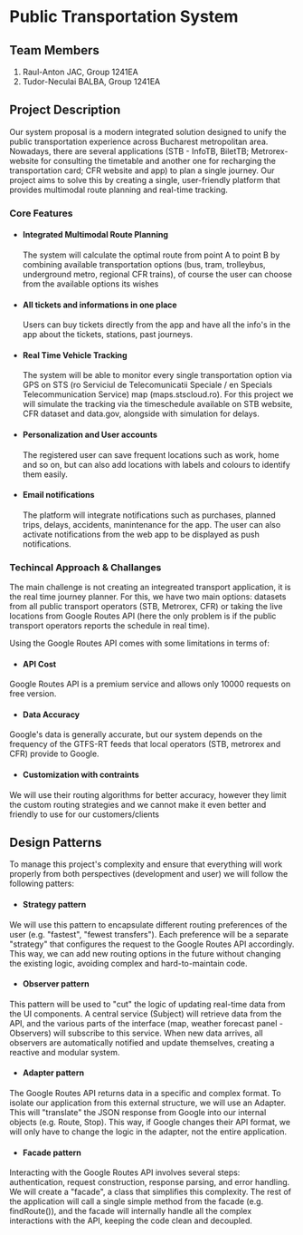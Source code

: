 # Public Transportation System

## Team Members
1. Raul-Anton JAC, Group 1241EA
2. Tudor-Neculai BALBA, Group 1241EA

## Project Description
Our system proposal is a modern integrated solution designed to unify the public transportation experience across Bucharest metropolitan area. Nowadays, there are several applications (STB - InfoTB, BiletTB; Metrorex- website for consulting the timetable and another one for recharging the transportation card; CFR website and app) to plan a single journey. Our project aims to solve this by creating a single, user-friendly platform that provides multimodal route planning and real-time tracking. 

### Core Features
- #### Integrated Multimodal Route Planning
  The system will calculate the optimal route from point A to point B by combining available transportation options (bus, tram, trolleybus, underground metro, regional CFR trains), of course the user can choose from the available options its wishes
- #### All tickets and informations in one place
  Users can buy tickets directly from the app and have all the info's in the app about the tickets, stations, past journeys.
- #### Real Time Vehicle Tracking
  The system will be able to monitor every single transportation option via GPS on STS (ro Serviciul de Telecomunicatii Speciale / en Specials Telecommunication Service) map (maps.stscloud.ro). For this project we will simulate the tracking via the timeschedule available on STB website, CFR dataset and data.gov, alongside with simulation for delays.
- #### Personalization and User accounts
  The registered user can save frequent locations such as work, home and so on, but can also add locations with labels and colours to identify them easily.
- #### Email notifications
  The platform will integrate notifications such as purchases, planned trips, delays, accidents, manintenance for the app. The user can also activate notifications from the web app to be displayed as push notifications.

### Techincal Approach & Challanges
The main challenge is not creating an integreated transport application, it is the real time journey planner. For this, we have two main options: datasets from all public transport operators (STB, Metrorex, CFR) or taking the live locations from Google Routes API (here the only problem is if the public transport operators reports the schedule in real time). 

Using the Google Routes API comes with some limitations in terms of:
-  #### API Cost
Google Routes API is a premium service and allows only 10000 requests on free version.
- #### Data Accuracy
Google's data is generally accurate, but our system depends on the frequency of the GTFS-RT feeds that local operators (STB, metrorex and CFR) provide to Google.
- #### Customization with contraints
We will use their routing algorithms for better accuracy, however they limit the custom routing strategies and we cannot make it even better and friendly to use for our customers/clients

## Design Patterns
To manage this project's complexity and ensure that everything will work properly from both perspectives (development and user) we will follow the following patters:
- #### Strategy pattern
We will use this pattern to encapsulate different routing preferences of the user (e.g. "fastest", "fewest transfers"). Each preference will be a separate "strategy" that configures the request to the Google Routes API accordingly. This way, we can add new routing options in the future without changing the existing logic, avoiding complex and hard-to-maintain code.
- #### Observer pattern
This pattern will be used to "cut" the logic of updating real-time data from the UI components. A central service (Subject) will retrieve data from the API, and the various parts of the interface (map, weather forecast panel - Observers) will subscribe to this service. When new data arrives, all observers are automatically notified and update themselves, creating a reactive and modular system.
- #### Adapter pattern
The Google Routes API returns data in a specific and complex format. To isolate our application from this external structure, we will use an Adapter. This will "translate" the JSON response from Google into our internal objects (e.g. Route, Stop). This way, if Google changes their API format, we will only have to change the logic in the adapter, not the entire application.
- #### Facade pattern
Interacting with the Google Routes API involves several steps: authentication, request construction, response parsing, and error handling. We will create a "facade", a class that simplifies this complexity. The rest of the application will call a single simple method from the facade (e.g. findRoute()), and the facade will internally handle all the complex interactions with the API, keeping the code clean and decoupled.
